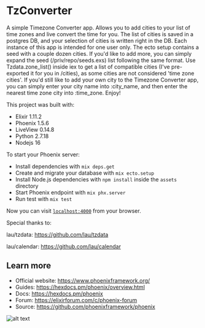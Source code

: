 # TzConverter

A simple Timezone Converter app. Allows you to add cities to your list of time zones and live convert the time for you. The list of cities is saved in a postgres DB, and your selection of cities is written right in the DB. Each instance of this app is intended for one user only. The ecto setup contains a seed with a couple dozen cities. If you'd like to add more, you can simply expand the seed (/priv/repo/seeds.exs) list following the same format. Use Tzdata.zone_list() inside iex to get a list of compatible cities (I've pre-exported it for you in /cities), as some cities are not considered 'time zone cities'. If you'd still like to add your own city to the Timezone Converter app, you can simply enter your city name into :city_name, and then enter the nearest time zone city into :time_zone. Enjoy!


This project was built with:
- Elixir 1.11.2
- Phoenix 1.5.6
- LiveView 0.14.8
- Python 2.7.18
- Nodejs 16


To start your Phoenix server:

  * Install dependencies with `mix deps.get`
  * Create and migrate your database with `mix ecto.setup`
  * Install Node.js dependencies with `npm install` inside the `assets` directory
  * Start Phoenix endpoint with `mix phx.server`
  * Run test with `mix test`

Now you can visit [`localhost:4000`](http://localhost:4000) from your browser.


Special thanks to:

lau/tzdata: https://github.com/lau/tzdata

lau/calendar: https://github.com/lau/calendar


## Learn more

  * Official website: https://www.phoenixframework.org/
  * Guides: https://hexdocs.pm/phoenix/overview.html
  * Docs: https://hexdocs.pm/phoenix
  * Forum: https://elixirforum.com/c/phoenix-forum
  * Source: https://github.com/phoenixframework/phoenix

![alt text](https://github.com/mpmartinek/TzConverter/tree/main/assets/images/demo1.png)
